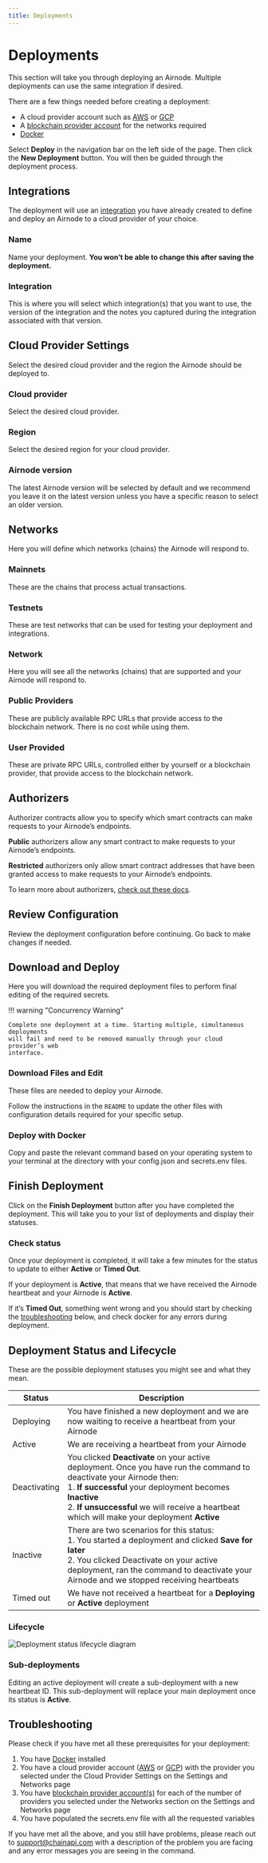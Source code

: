 ```yaml
---
title: Deployments
---
```


# Deployments

<!-- If you change the following paragraph, change it in the README. -->

This section will take you through deploying an Airnode. Multiple deployments
can use the same integration if desired.

There are a few things needed before creating a deployment:

- A cloud provider account such as [AWS](https://aws.amazon.com/) or
  [GCP](https://cloud.google.com/)
- A
  [blockchain provider account](https://docs.api3.org/reference/airnode/latest/concepts/chain-providers.html)
  for the networks required
- [Docker](https://www.docker.com/)

Select **Deploy** in the navigation bar on the left side of the page. Then click
the **New Deployment** button. You will then be guided through the deployment
process.

## Integrations

The deployment will use an [integration](integrations.md) you have already
created to define and deploy an Airnode to a cloud provider of your choice.

### Name

Name your deployment. **You won’t be able to change this after saving the
deployment.**

### Integration

This is where you will select which integration(s) that you want to use, the
version of the integration and the notes you captured during the integration
associated with that version.

## Cloud Provider Settings

Select the desired cloud provider and the region the Airnode should be deployed
to.

### Cloud provider

Select the desired cloud provider.

### Region

Select the desired region for your cloud provider.

### Airnode version

The latest Airnode version will be selected by default and we recommend you
leave it on the latest version unless you have a specific reason to select an
older version.

## Networks

Here you will define which networks (chains) the Airnode will respond to.

### Mainnets

These are the chains that process actual transactions.

### Testnets

These are test networks that can be used for testing your deployment and
integrations.

### Network

Here you will see all the networks (chains) that are supported and your Airnode
will respond to.

### Public Providers

These are publicly available RPC URLs that provide access to the blockchain
network. There is no cost while using them.

### User Provided

These are private RPC URLs, controlled either by yourself or a blockchain
provider, that provide access to the blockchain network.

## Authorizers

Authorizer contracts allow you to specify which smart contracts can make
requests to your Airnode’s endpoints.

**Public** authorizers allow any smart contract to make requests to your
Airnode’s endpoints.

**Restricted** authorizers only allow smart contract addresses that have been
granted access to make requests to your Airnode’s endpoints.

To learn more about authorizers,
[check out these docs](https://docs.api3.org/reference/airnode/latest/concepts/authorizers.html).

## Review Configuration

Review the deployment configuration before continuing. Go back to make changes
if needed.

## Download and Deploy

Here you will download the required deployment files to perform final editing of
the required secrets.

!!! warning "Concurrency Warning"

    Complete one deployment at a time. Starting multiple, simultaneous deployments
    will fail and need to be removed manually through your cloud provider’s web
    interface.

### Download Files and Edit

These files are needed to deploy your Airnode.

Follow the instructions in the `README` to update the other files with configuration
details required for your specific setup.

### Deploy with Docker

Copy and paste the relevant command based on your operating system to your
terminal at the directory with your config.json and secrets.env files.

## Finish Deployment

Click on the **Finish Deployment** button after you have completed the
deployment. This will take you to your list of deployments and display their
statuses.

<!-- Still need: Downloading and editing files (folder structure) The readme (display
the actual readme in the documents page Add explanation for what a blockchain
provider does Recommend multiple blockchain providers and explain what happens
when one goes down (the why)

Managing an existing deployment How adding / removing / changing APIs version
will impact your Airnode How will adding or changing your network impact your
Airnode How to delete a deployment (use docker) Deployment ReadMe (generalized
readme)-->

### Check status

Once your deployment is completed, it will take a few minutes for the status to
update to either **Active** or **Timed Out**.

If your deployment is **Active**, that means that we have received the Airnode
heartbeat and your Airnode is **Active**.

If it’s **Timed Out**, something went wrong and you should start by checking the
[troubleshooting](#troubleshooting) below, and check docker for any errors
during deployment.

<!--If successfully completed, your deployment’s status will become Active within 1
minute. If your deployment is not active after clicking "Finish deployment",
check your cloud provider logs and configuration details before redeploying.-->

## Deployment Status and Lifecycle

These are the possible deployment statuses you might see and what they mean.

| Status       | Description                                                                                                                                                                                                                                                                             |
| ------------ | --------------------------------------------------------------------------------------------------------------------------------------------------------------------------------------------------------------------------------------------------------------------------------------- |
| Deploying    | You have finished a new deployment and we are now waiting to receive a heartbeat from your Airnode                                                                                                                                                                                      |
| Active       | We are receiving a heartbeat from your Airnode                                                                                                                                                                                                                                          |
| Deactivating | You clicked **Deactivate** on your active deployment. Once you have run the command to deactivate your Airnode then: <br/>1. **If successful** your deployment becomes **Inactive** <br/> 2. **If unsuccessful** we will receive a heartbeat which will make your deployment **Active** |
| Inactive     | There are two scenarios for this status: <br/>1. You started a deployment and clicked **Save for later** <br/> 2. You clicked Deactivate on your active deployment, ran the command to deactivate your Airnode and we stopped receiving heartbeats                                      |
| Timed out    | We have not received a heartbeat for a **Deploying** or **Active** deployment                                                                                                                                                                                                           |

### Lifecycle

![Deployment status lifecycle diagram](../images/deployment-statuses-diagram.png)

### Sub-deployments

Editing an active deployment will create a sub-deployment with a new heartbeat
ID. This sub-deployment will replace your main deployment once its status is
**Active**.

## Troubleshooting

Please check if you have met all these prerequisites for your deployment:

1.  You have [Docker](https://docs.docker.com/get-started/overview/) installed
2.  You have a cloud provider account ([AWS](https://aws.amazon.com/account/) or
    [GCP](https://cloud.google.com/)) with the provider you selected under the
    Cloud Provider Settings on the Settings and Networks page
3.  You have
    [blockchain provider account(s)](https://docs.api3.org/reference/airnode/latest/concepts/chain-providers.html)
    for each of the number of providers you selected under the Networks section
    on the Settings and Networks page
4.  You have populated the secrets.env file with all the requested variables

If you have met all the above, and you still have problems, please reach out to
[support@chainapi.com](mailto:support@chainapi.com) with a description of the
problem you are facing and any error messages you are seeing in the command.
